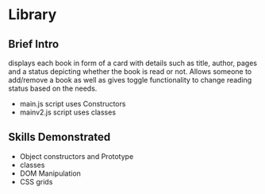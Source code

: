 # Library

## Brief Intro
displays each book in form of a card with details such as title, author, pages and a status depicting whether the book is read or not. Allows someone to add/remove a book as well as gives toggle functionality to change reading status based on the needs.
- main.js script uses Constructors
- mainv2.js script uses classes


## Skills Demonstrated
- Object constructors and Prototype
- classes
- DOM Manipulation
- CSS grids